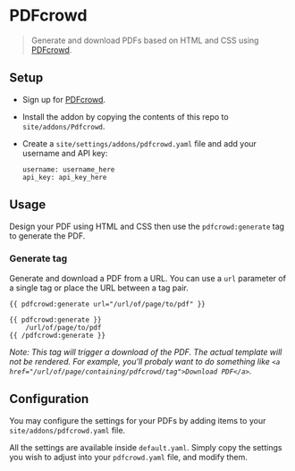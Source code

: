 # PDFcrowd

> Generate and download PDFs based on HTML and CSS using [PDFcrowd][pdfcrowd].

## Setup

- Sign up for [PDFcrowd][pdfcrowd].
- Install the addon by copying the contents of this repo to `site/addons/Pdfcrowd`.
- Create a `site/settings/addons/pdfcrowd.yaml` file and add your username and API key:

  ```
  username: username_here
  api_key: api_key_here
  ```

## Usage

Design your PDF using HTML and CSS then use the `pdfcrowd:generate` tag to generate the PDF.

### Generate tag

Generate and download a PDF from a URL.  You can use a `url` parameter of a single tag or place the URL between a tag pair.

```
{{ pdfcrowd:generate url="/url/of/page/to/pdf" }}
```

```
{{ pdfcrowd:generate }}
    /url/of/page/to/pdf
{{ /pdfcrowd:generate }}
```

_Note: This tag will trigger a download of the PDF. The actual template will not be rendered. For example, you'll
probaly want to do something like `<a href="/url/of/page/containing/pdfcrowd/tag">Download PDF</a>`._

## Configuration
You may configure the settings for your PDFs by adding items to your `site/addons/pdfcrowd.yaml` file.

All the settings are available inside `default.yaml`. Simply copy the settings you wish to adjust
into your `pdfcrowd.yaml` file, and modify them.

[pdfcrowd]: http://pdfcrowd.com/
